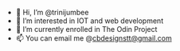 - 👋 Hi, I’m @trinijumbee
- 👀 I’m interested in IOT and web development
- 🌱 I’m currently enrolled in The Odin Project
- 📫 You can email me @cbdesignstt@gmail.com


